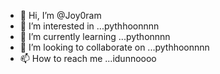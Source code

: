 - 👋 Hi, I’m @Joy0ram
- 👀 I’m interested in ...pythhoonnnn
- 🌱 I’m currently learning ...pythonnnn
- 💞️ I’m looking to collaborate on ...pythhoonnnn
- 📫 How to reach me ...idunnoooo

<!---
Joy0ram/Joy0ram is a ✨ special ✨ repository because its `README.md` (this file) appears on your GitHub profile.
You can click the Preview link to take a look at your changes.
--->
